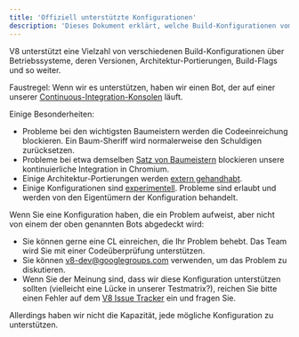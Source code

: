 ```yaml
---
title: 'Offiziell unterstützte Konfigurationen'
description: 'Dieses Dokument erklärt, welche Build-Konfigurationen vom V8-Team gewartet werden.'
---
```

V8 unterstützt eine Vielzahl von verschiedenen Build-Konfigurationen über Betriebssysteme, deren Versionen, Architektur-Portierungen, Build-Flags und so weiter.

Faustregel: Wenn wir es unterstützen, haben wir einen Bot, der auf einer unserer [Continuous-Integration-Konsolen](https://ci.chromium.org/p/v8/g/main/console) läuft.

Einige Besonderheiten:

- Probleme bei den wichtigsten Baumeistern werden die Codeeinreichung blockieren. Ein Baum-Sheriff wird normalerweise den Schuldigen zurücksetzen.
- Probleme bei etwa demselben [Satz von Baumeistern](https://chromium.googlesource.com/infra/infra/+/main/infra/services/lkgr_finder/config/v8_cfg.pyl) blockieren unsere kontinuierliche Integration in Chromium.
- Einige Architektur-Portierungen werden [extern gehandhabt](/docs/ports).
- Einige Konfigurationen sind [experimentell](https://ci.chromium.org/p/v8/g/experiments/console). Probleme sind erlaubt und werden von den Eigentümern der Konfiguration behandelt.

Wenn Sie eine Konfiguration haben, die ein Problem aufweist, aber nicht von einem der oben genannten Bots abgedeckt wird:

- Sie können gerne eine CL einreichen, die Ihr Problem behebt. Das Team wird Sie mit einer Codeüberprüfung unterstützen.
- Sie können v8-dev@googlegroups.com verwenden, um das Problem zu diskutieren.
- Wenn Sie der Meinung sind, dass wir diese Konfiguration unterstützen sollten (vielleicht eine Lücke in unserer Testmatrix?), reichen Sie bitte einen Fehler auf dem [V8 Issue Tracker](https://bugs.chromium.org/p/v8/issues/entry) ein und fragen Sie.

Allerdings haben wir nicht die Kapazität, jede mögliche Konfiguration zu unterstützen.
